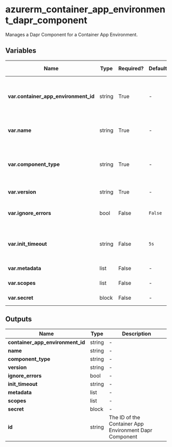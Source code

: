 # azurerm_container_app_environment_dapr_component

Manages a Dapr Component for a Container App Environment.

## Variables

| Name | Type | Required? | Default  | possible values | Description |
| ---- | ---- | --------- | -------- | ----------- | ----------- |
| **var.container_app_environment_id** | string | True | -  |  -  | The ID of the Container App Managed Environment for this Dapr Component. Changing this forces a new resource to be created. | 
| **var.name** | string | True | -  |  -  | The name for this Dapr component. Changing this forces a new resource to be created. | 
| **var.component_type** | string | True | -  |  -  | The Dapr Component Type. For example `state.azure.blobstorage`. Changing this forces a new resource to be created. | 
| **var.version** | string | True | -  |  -  | The version of the component. | 
| **var.ignore_errors** | bool | False | `False`  |  -  | Should the Dapr sidecar to continue initialisation if the component fails to load. Defaults to `false` | 
| **var.init_timeout** | string | False | `5s`  |  -  | The timeout for component initialisation as a `ISO8601` formatted string. e.g. `5s`, `2h`, `1m`. Defaults to `5s`. | 
| **var.metadata** | list | False | -  |  -  | One or more `metadata` blocks as detailed below. | 
| **var.scopes** | list | False | -  |  -  | A list of scopes to which this component applies. | 
| **var.secret** | block | False | -  |  -  | A `secret` block as detailed below. | 



## Outputs

| Name | Type | Description |
| ---- | ---- | --------- | 
| **container_app_environment_id** | string  | - | 
| **name** | string  | - | 
| **component_type** | string  | - | 
| **version** | string  | - | 
| **ignore_errors** | bool  | - | 
| **init_timeout** | string  | - | 
| **metadata** | list  | - | 
| **scopes** | list  | - | 
| **secret** | block  | - | 
| **id** | string  | The ID of the Container App Environment Dapr Component | 